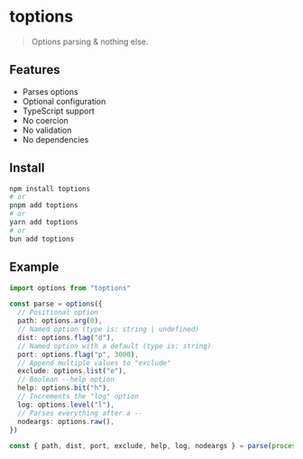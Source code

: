 # toptions

> Options parsing & nothing else.

## Features

- Parses options
- Optional configuration
- TypeScript support
- No coercion
- No validation
- No dependencies

## Install

```sh
npm install toptions
# or
pnpm add toptions
# or
yarn add toptions
# or
bun add toptions
```

## Example

```ts
import options from "toptions"

const parse = options({
  // Positional option
  path: options.arg(0),
  // Named option (type is: string | undefined)
  dist: options.flag("d"),
  // Named option with a default (type is: string)
  port: options.flag("p", 3000),
  // Append multiple values to "exclude"
  exclude: options.list("e"),
  // Boolean --help option
  help: options.bit("h"),
  // Increments the "log" option
  log: options.level("l"),
  // Parses everything after a --
  nodeargs: options.raw(),
})

const { path, dist, port, exclude, help, log, nodeargs } = parse(process.argv.slice(2))
```
